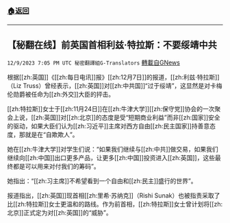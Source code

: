 ###  [:house:返回](README.md)
---


## 【秘翻在线】前英国首相利兹·特拉斯：不要绥靖中共
`12/9/2023 7:05 PM UTC 秘密翻譯組G-Translators` [轉載自GNews](https://gnews.org/articles/2090861)

        

根据[[zh:英国]]《[[zh:每日电讯]]报》[[zh:12月7日]]的报道，[[zh:利兹·特拉斯]]（Liz Truss）曾经表示，[[zh:英国]]对[[zh:中共国]]“过于绥靖”，这显然是对卡梅伦勋爵被任命为[[zh:外交]]大臣的抨击。

[[zh:特拉斯]]女士于[[zh:11月24日]]在[[zh:牛津大学]][[zh:保守党]]协会的一次聚会上说，[[zh:英国]]对[[zh:北京]]的态度是受“短期商业利益”而非[[zh:国家]]安全的驱动，如果大臣们认为[[zh:习近平]]主席对西方自由[[zh:民主国家]]持善意态度，那就是在“自欺欺人”。

她在[[zh:牛津大学]]对学生们说：“如果我们继续与[[zh:中共]]做交易，如果我们继续向[[zh:中国]]出口更多产品，让更多[[zh:中国]]投资进入[[zh:英国]]，这些最终都是可以用来对付我们的筹码”。

她指出：“[[zh:习主席]]不希望看到一个自由和[[zh:民主]]盛行的世界”。

报道指出，[[zh:英国]]现首相[[zh:里希·苏纳克]]（Rishi Sunak）也被指责采取了比[[zh:特拉斯]]女士更温和的路线。作为前首相，[[zh:特拉斯]]女士曾计划将[[zh:北京]]正式定为对[[zh:英国]]的“威胁”。
